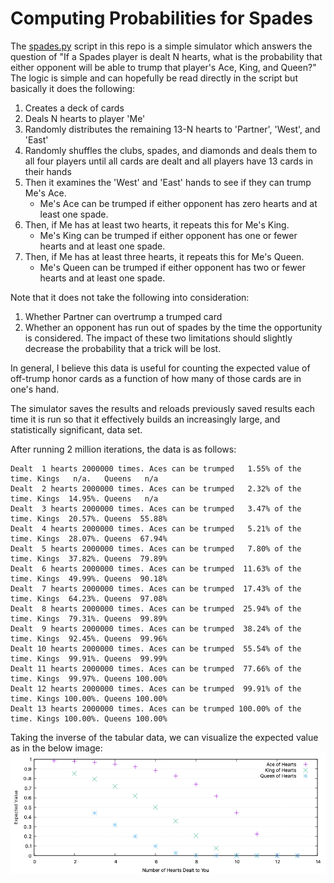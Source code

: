 # Computing Probabilities for Spades

The [spades.py](spades.py) script in this repo is a simple simulator which answers the question of "If a Spades player is dealt N hearts, what is the probability that either opponent will be able to trump that player's Ace, King, and Queen?" The logic is simple and can hopefully be read directly in the script but basically it does the following:
1. Creates a deck of cards
2. Deals N hearts to player 'Me'
3. Randomly distributes the remaining 13-N hearts to 'Partner', 'West', and 'East'
4. Randomly shuffles the clubs, spades, and diamonds and deals them to all four players until all cards are dealt and all players have 13 cards in their hands
5. Then it examines the 'West' and 'East' hands to see if they can trump Me's Ace. 
    - Me's Ace can be trumped if either opponent has zero hearts and at least one spade.
6. Then, if Me has at least two hearts, it repeats this for Me's King.
    - Me's King can be trumped if either opponent has one or fewer hearts and at least one spade.
7. Then, if Me has at least three hearts, it repeats this for Me's Queen.
    - Me's Queen can be trumped if either opponent has two or fewer hearts and at least one spade.

Note that it does not take the following into consideration:
1. Whether Partner can overtrump a trumped card
2. Whether an opponent has run out of spades by the time the opportunity is considered.
The impact of these two limitations should slightly decrease the probability that a trick will be lost.

In general, I believe this data is useful for counting the expected value of off-trump honor cards as a function of how many of those cards are in one's hand.

The simulator saves the results and reloads previously saved results each time it is run so that it effectively builds an increasingly large, and statistically significant, data set. 

After running 2 million iterations, the data is as follows:
```
Dealt  1 hearts 2000000 times. Aces can be trumped   1.55% of the time. Kings   n/a.   Queens   n/a
Dealt  2 hearts 2000000 times. Aces can be trumped   2.32% of the time. Kings  14.95%. Queens   n/a
Dealt  3 hearts 2000000 times. Aces can be trumped   3.47% of the time. Kings  20.57%. Queens  55.88%
Dealt  4 hearts 2000000 times. Aces can be trumped   5.21% of the time. Kings  28.07%. Queens  67.94%
Dealt  5 hearts 2000000 times. Aces can be trumped   7.80% of the time. Kings  37.82%. Queens  79.89%
Dealt  6 hearts 2000000 times. Aces can be trumped  11.63% of the time. Kings  49.99%. Queens  90.18%
Dealt  7 hearts 2000000 times. Aces can be trumped  17.43% of the time. Kings  64.23%. Queens  97.08%
Dealt  8 hearts 2000000 times. Aces can be trumped  25.94% of the time. Kings  79.31%. Queens  99.89%
Dealt  9 hearts 2000000 times. Aces can be trumped  38.24% of the time. Kings  92.45%. Queens  99.96%
Dealt 10 hearts 2000000 times. Aces can be trumped  55.54% of the time. Kings  99.91%. Queens  99.99%
Dealt 11 hearts 2000000 times. Aces can be trumped  77.66% of the time. Kings  99.97%. Queens 100.00%
Dealt 12 hearts 2000000 times. Aces can be trumped  99.91% of the time. Kings 100.00%. Queens 100.00%
Dealt 13 hearts 2000000 times. Aces can be trumped 100.00% of the time. Kings 100.00%. Queens 100.00%
```

Taking the inverse of the tabular data, we can visualize the expected value as in the below image:
![Expected Value](spades.png?raw=true "Expected Value")
